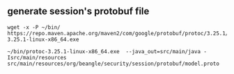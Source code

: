 ## generate session's protobuf file

    wget -x -P ~/bin/ https://repo.maven.apache.org/maven2/com/google/protobuf/protoc/3.25.1/protoc-3.25.1-linux-x86_64.exe

    ~/bin/protoc-3.25.1-linux-x86_64.exe  --java_out=src/main/java -Isrc/main/resources src/main/resources/org/beangle/security/session/protobuf/model.proto
